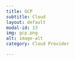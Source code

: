 ```yaml
---
title: GCP
subtitle: Cloud
layout: default
modal-id: 13
img: gcp.png
alt: image-alt
category: Cloud Provider

---
```

